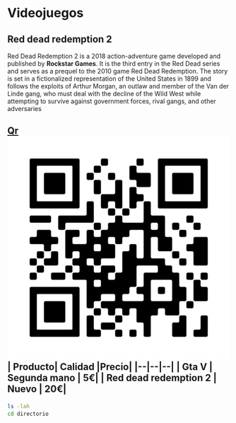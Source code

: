 # Videojuegos
## Red dead redemption 2
Red Dead Redemption 2 is a 2018 action-adventure game developed and published by **Rockstar Games**. It is the third entry in the Red Dead series and serves as a prequel to the 2010 game Red Dead Redemption. The story is set in a fictionalized representation of the United States in 1899 and follows the exploits of Arthur Morgan, an outlaw and member of the Van der Linde gang, who must deal with the decline of the Wild West while attempting to survive against government forces, rival gangs, and other adversaries

[Qr](https://github.com/kperegrin/Redes/blob/main/qr-proyecto.png)
![Qr-Redes](https://github.com/kperegrin/Redes/blob/main/qr-proyecto.png?raw=true)
|  Producto| Calidad |Precio|
|--|--|--|
| Gta V | Segunda mano | 5€|
| Red dead redemption 2 | Nuevo | 20€|
---
```bash
ls -lah
cd directorio
```
